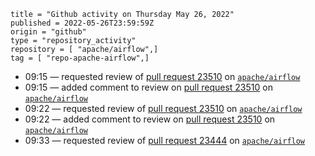 ```
title = "Github activity on Thursday May 26, 2022"
published = 2022-05-26T23:59:59Z
origin = "github"
type = "repository_activity"
repository = [ "apache/airflow",]
tag = [ "repo-apache-airflow",]
```

* 09:15 — requested review of [pull request 23510](https://github.com/apache/airflow/pull/23510) on [`apache/airflow`](https://github.com/apache/airflow)
* 09:15 — added comment to review on [pull request 23510](https://github.com/apache/airflow/pull/23510) on [`apache/airflow`](https://github.com/apache/airflow)
* 09:22 — requested review of [pull request 23510](https://github.com/apache/airflow/pull/23510) on [`apache/airflow`](https://github.com/apache/airflow)
* 09:22 — added comment to review on [pull request 23510](https://github.com/apache/airflow/pull/23510) on [`apache/airflow`](https://github.com/apache/airflow)
* 09:33 — requested review of [pull request 23444](https://github.com/apache/airflow/pull/23444) on [`apache/airflow`](https://github.com/apache/airflow)
